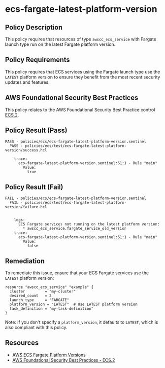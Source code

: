 # ecs-fargate-latest-platform-version

## Policy Description
This policy requires that resources of type `awscc_ecs_service` with Fargate launch type run on the latest Fargate platform version.

## Policy Requirements
This policy requires that ECS services using the Fargate launch type use the `LATEST` platform version to ensure they benefit from the most recent security updates and features.

## AWS Foundational Security Best Practices
This policy relates to the AWS Foundational Security Best Practice control [ECS.2](https://docs.aws.amazon.com/securityhub/latest/userguide/ecs-controls.html#ecs-2).

## Policy Result (Pass)
```
PASS - policies/ecs/ecs-fargate-latest-platform-version.sentinel
  PASS - policies/ecs/test/ecs-fargate-latest-platform-version/success.hcl

    trace:
      ecs-fargate-latest-platform-version.sentinel:61:1 - Rule "main"
        Value:
          true
```

## Policy Result (Fail)
```
FAIL - policies/ecs/ecs-fargate-latest-platform-version.sentinel
  FAIL - policies/ecs/test/ecs-fargate-latest-platform-version/failure.hcl


    logs:
      ECS Fargate services not running on the latest platform version:
        * awscc_ecs_service.fargate_service_old_version
    trace:
      ecs-fargate-latest-platform-version.sentinel:61:1 - Rule "main"
        Value:
          false
```

## Remediation
To remediate this issue, ensure that your ECS Fargate services use the `LATEST` platform version:

```hcl
resource "awscc_ecs_service" "example" {
  cluster         = "my-cluster"
  desired_count   = 2
  launch_type     = "FARGATE"
  platform_version = "LATEST"  # Use LATEST platform version
  task_definition = "my-task-definition"
}
```

Note: If you don't specify a `platform_version`, it defaults to `LATEST`, which is also compliant with this policy.

## Resources
- [AWS ECS Fargate Platform Versions](https://docs.aws.amazon.com/AmazonECS/latest/developerguide/platform_versions.html)
- [AWS Foundational Security Best Practices - ECS.2](https://docs.aws.amazon.com/securityhub/latest/userguide/ecs-controls.html#ecs-2)
